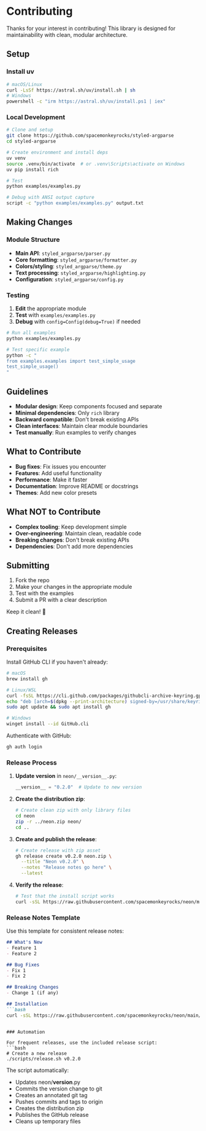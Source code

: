 # Contributing

Thanks for your interest in contributing! This library is designed for maintainability with clean, modular architecture.

## Setup

### Install uv

```bash
# macOS/Linux
curl -LsSf https://astral.sh/uv/install.sh | sh
# Windows  
powershell -c "irm https://astral.sh/uv/install.ps1 | iex"
```

### Local Development

```bash
# Clone and setup
git clone https://github.com/spacemonkeyrocks/styled-argparse
cd styled-argparse

# Create environment and install deps
uv venv
source .venv/bin/activate  # or .venv\Scripts\activate on Windows
uv pip install rich

# Test
python examples/examples.py

# Debug with ANSI output capture
script -c "python examples/examples.py" output.txt
```

## Making Changes

### Module Structure

- **Main API**: `styled_argparse/parser.py`
- **Core formatting**: `styled_argparse/formatter.py`  
- **Colors/styling**: `styled_argparse/theme.py`
- **Text processing**: `styled_argparse/highlighting.py`
- **Configuration**: `styled_argparse/config.py`

### Testing

1. **Edit** the appropriate module
2. **Test** with `examples/examples.py`
3. **Debug** with `config=Config(debug=True)` if needed

```bash
# Run all examples
python examples/examples.py

# Test specific example
python -c "
from examples.examples import test_simple_usage
test_simple_usage()
"
```

## Guidelines

- **Modular design**: Keep components focused and separate
- **Minimal dependencies**: Only `rich` library
- **Backward compatible**: Don't break existing APIs  
- **Clean interfaces**: Maintain clear module boundaries
- **Test manually**: Run examples to verify changes

## What to Contribute

- **Bug fixes**: Fix issues you encounter
- **Features**: Add useful functionality
- **Performance**: Make it faster
- **Documentation**: Improve README or docstrings
- **Themes**: Add new color presets

## What NOT to Contribute

- **Complex tooling**: Keep development simple
- **Over-engineering**: Maintain clean, readable code
- **Breaking changes**: Don't break existing APIs
- **Dependencies**: Don't add more dependencies

## Submitting

1. Fork the repo
2. Make your changes in the appropriate module
3. Test with the examples
4. Submit a PR with a clear description

Keep it clean! 🚀

## Creating Releases

### Prerequisites

Install GitHub CLI if you haven't already:
```bash
# macOS
brew install gh

# Linux/WSL
curl -fsSL https://cli.github.com/packages/githubcli-archive-keyring.gpg | sudo dd of=/usr/share/keyrings/githubcli-archive-keyring.gpg
echo "deb [arch=$(dpkg --print-architecture) signed-by=/usr/share/keyrings/githubcli-archive-keyring.gpg] https://cli.github.com/packages stable main" | sudo tee /etc/apt/sources.list.d/github-cli.list > /dev/null
sudo apt update && sudo apt install gh

# Windows
winget install --id GitHub.cli
```

Authenticate with GitHub:
```bash
gh auth login
```

### Release Process

1. **Update version** in `neon/__version__.py`:
   ```python
   __version__ = "0.2.0"  # Update to new version
   ```

2. **Create the distribution zip**:
   ```bash
   # Create clean zip with only library files
   cd neon
   zip -r ../neon.zip neon/
   cd ..
   ```

3. **Create and publish the release**:
   ```bash
   # Create release with zip asset
   gh release create v0.2.0 neon.zip \
     --title "Neon v0.2.0" \
     --notes "Release notes go here" \
     --latest
   ```

4. **Verify the release**:
   ```bash
   # Test that the install script works
   curl -sSL https://raw.githubusercontent.com/spacemonkeyrocks/neon/main/scripts/install.sh | bash
   ```

### Release Notes Template

Use this template for consistent release notes:
```markdown
## What's New
- Feature 1
- Feature 2

## Bug Fixes  
- Fix 1
- Fix 2

## Breaking Changes
- Change 1 (if any)

## Installation
```bash
curl -sSL https://raw.githubusercontent.com/spacemonkeyrocks/neon/main/scripts/install.sh | bash
```
```

### Automation

For frequent releases, use the included release script:
```bash
# Create a new release
./scripts/release.sh v0.2.0
```

The script automatically:
- Updates neon/__version__.py
- Commits the version change to git
- Creates an annotated git tag
- Pushes commits and tags to origin
- Creates the distribution zip
- Publishes the GitHub release
- Cleans up temporary files